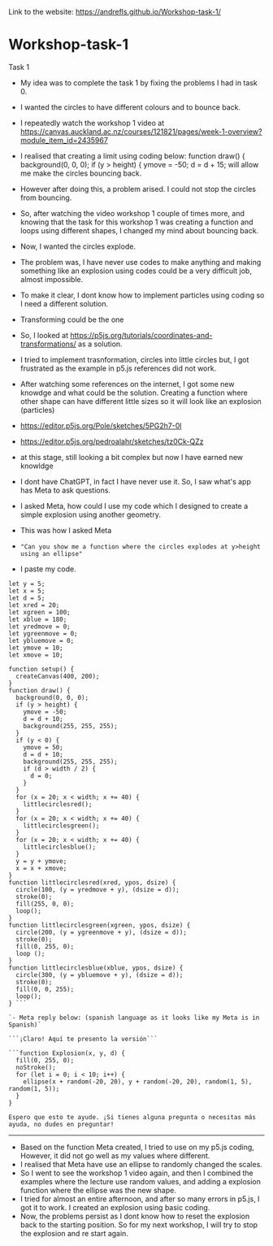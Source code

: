 Link to the website: https://andrefls.github.io/Workshop-task-1/

# Workshop-task-1
Task 1
- My idea was to complete the task 1 by fixing the problems I had in task 0.
- I wanted the circles to have different colours and to bounce back.
- I repeatedly watch the workshop 1 video at https://canvas.auckland.ac.nz/courses/121821/pages/week-1-overview?module_item_id=2435967
- I realised that creating a limit using coding below: 
function draw() {
background(0, 0, 0);
if (y > height) {
ymove = -50;
d = d + 15;
will allow me make the circles bouncing back.
- However after doing this, a problem arised. I could not stop the circles from bouncing.
- So, after watching the video workshop 1 couple of times more, and knowing that the task for this workshop 1 was creating a function and loops using different shapes, I changed my mind about bouncing back.
- Now, I wanted the circles explode.
- The problem was, I have never use codes to make anything and making something like an explosion using codes could be a very difficult job, almost impossible.
- To make it clear, I dont know how to implement particles using coding so I need a different solution.
- Transforming could be the one
- So, I looked at https://p5js.org/tutorials/coordinates-and-transformations/ as a solution.
- I tried to implement trasnformation, circles into little circles but, I got frustrated as the example in p5.js references did not work.
- After watching some references on the internet, I got some new knowdge and what could be the solution. Creating a function where other shape can have different little sizes so it will look like an explosion (particles)
- https://editor.p5js.org/Pole/sketches/5PG2h7-0l
- https://editor.p5js.org/pedroalahr/sketches/tz0Ck-QZz
- at this stage, still looking a bit complex but now I have earned new knowldge
- I dont have ChatGPT, in fact I have never use it. So, I saw what's app has Meta to ask questions.
- I asked Meta, how could I use my code which I designed to create a simple explosion using another geometry.
- This was how I asked Meta
  
- ```"Can you show me a function where the circles explodes at y>height using an ellipse"```
- I paste my code.
```
let y = 5;
let x = 5;
let d = 5;
let xred = 20;
let xgreen = 100;
let xblue = 180;
let yredmove = 0;
let ygreenmove = 0;
let ybluemove = 0;
let ymove = 10;
let xmove = 10;

function setup() {
  createCanvas(400, 200);
}
function draw() {
  background(0, 0, 0);
  if (y > height) {
    ymove = -50;
    d = d + 10;
    background(255, 255, 255);
  }
  if (y < 0) {
    ymove = 50;
    d = d + 10;
    background(255, 255, 255);
    if (d > width / 2) {
      d = 0;
    }
  }
  for (x = 20; x < width; x += 40) {
    littlecirclesred();
  }
  for (x = 20; x < width; x += 40) {
    littlecirclesgreen();
  }
  for (x = 20; x < width; x += 40) {
    littlecirclesblue();
  }
  y = y + ymove;
  x = x + xmove;
}
function littlecirclesred(xred, ypos, dsize) {
  circle(100, (y = yredmove + y), (dsize = d));
  stroke(0);
  fill(255, 0, 0);
  loop();
}
function littlecirclesgreen(xgreen, ypos, dsize) {
  circle(200, (y = ygreenmove + y), (dsize = d));
  stroke(0);
  fill(0, 255, 0);
  loop ();
}
function littlecirclesblue(xblue, ypos, dsize) {
  circle(300, (y = ybluemove + y), (dsize = d));
  stroke(0);
  fill(0, 0, 255);
  loop();
} ```

`- Meta reply below: (spanish language as it looks like my Meta is in Spanish)`

```¡Claro! Aquí te presento la versión```

```function Explosion(x, y, d) {
  fill(0, 255, 0);
  noStroke();
  for (let i = 0; i < 10; i++) {
    ellipse(x + random(-20, 20), y + random(-20, 20), random(1, 5), random(1, 5));
  }
}
```

```Espero que esto te ayude. ¡Si tienes alguna pregunta o necesitas más ayuda, no dudes en preguntar!```


___________________________________________________________________________________
- Based on the function Meta created, I tried to use on my p5.js coding, However, it did not go well as my values where different.
- I realised that Meta have use an ellipse to randomly changed the scales.
- So I went to see the workshop 1 video again, and then I combined the examples where the lecture use random values, and adding a explosion function where the ellipse was the new shape.
- I tried for almost an entire afternoon, and after so many errors in p5.js, I got it to work. I created an explosion using basic coding.
- Now, the problems persist as I dont know how to reset the explosion back to the starting position. So for my next workshop, I will try to stop the explosion and re start again.
